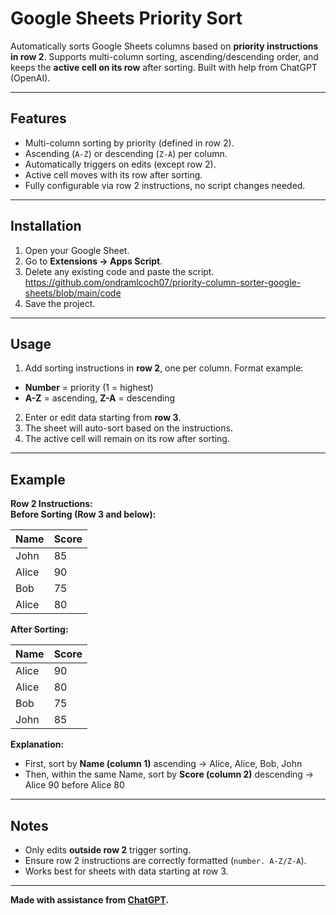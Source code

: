 # Google Sheets Priority Sort

Automatically sorts Google Sheets columns based on **priority instructions in row 2**. Supports multi-column sorting, ascending/descending order, and keeps the **active cell on its row** after sorting. Built with help from ChatGPT (OpenAI).

---

## Features
- Multi-column sorting by priority (defined in row 2).  
- Ascending (`A-Z`) or descending (`Z-A`) per column.  
- Automatically triggers on edits (except row 2).  
- Active cell moves with its row after sorting.  
- Fully configurable via row 2 instructions, no script changes needed.

---

## Installation
1. Open your Google Sheet.  
2. Go to **Extensions → Apps Script**.  
3. Delete any existing code and paste the script.
   https://github.com/ondramlcoch07/priority-column-sorter-google-sheets/blob/main/code 
5. Save the project.  

---

## Usage
1. Add sorting instructions in **row 2**, one per column. Format example:
- **Number** = priority (1 = highest)  
- **A-Z** = ascending, **Z-A** = descending  
2. Enter or edit data starting from **row 3**.  
3. The sheet will auto-sort based on the instructions.  
4. The active cell will remain on its row after sorting.

---

## Example

**Row 2 Instructions:**  
**Before Sorting (Row 3 and below):**

| Name  | Score |
|-------|-------|
| John  | 85    |
| Alice | 90    |
| Bob   | 75    |
| Alice | 80    |

**After Sorting:**

| Name  | Score |
|-------|-------|
| Alice | 90    |
| Alice | 80    |
| Bob   | 75    |
| John  | 85    |

**Explanation:**  
- First, sort by **Name (column 1)** ascending → Alice, Alice, Bob, John  
- Then, within the same Name, sort by **Score (column 2)** descending → Alice 90 before Alice 80  

---

## Notes
- Only edits **outside row 2** trigger sorting.  
- Ensure row 2 instructions are correctly formatted (`number. A-Z/Z-A`).  
- Works best for sheets with data starting at row 3.  

---

**Made with assistance from [ChatGPT](https://openai.com).**

